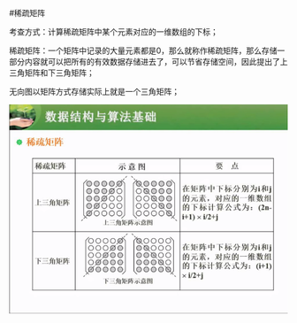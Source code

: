 #稀疏矩阵

考查方式：计算稀疏矩阵中某个元素对应的一维数组的下标；

稀疏矩阵：一个矩阵中记录的大量元素都是0，那么就称作稀疏矩阵，那么存储一部分内容就可以把所有的有效数据存储进去了，可以节省存储空间，因此提出了上三角矩阵和下三角矩阵；

无向图以矩阵方式存储实际上就是一个三角矩阵；

![](/imgs/1.7.2-1稀疏矩阵.png)